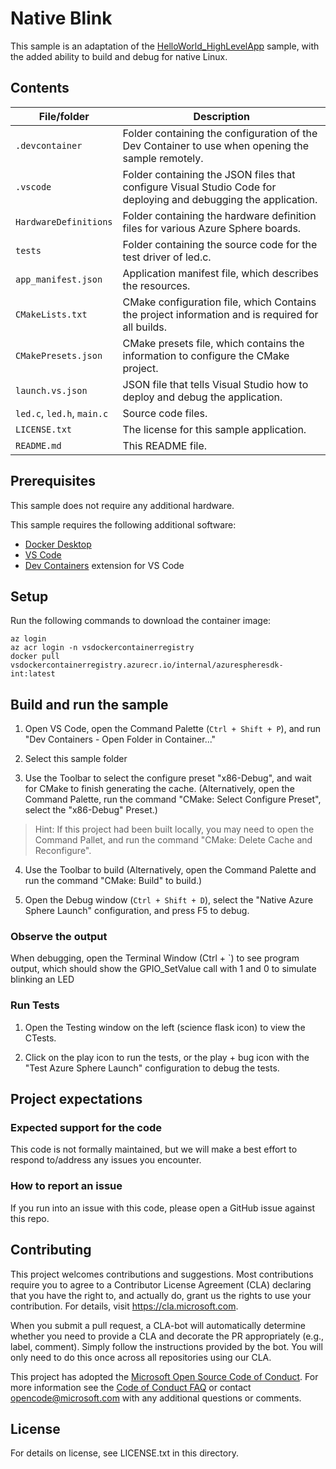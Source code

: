 # Native Blink

This sample is an adaptation of the [HelloWorld_HighLevelApp](https://github.com/Azure/azure-sphere-samples/tree/main/Samples/HelloWorld/HelloWorld_HighLevelApp) sample, with the added ability to build and debug for native Linux.

## Contents

| File/folder                | Description |
|----------------------------|-------------|
| `.devcontainer`            | Folder containing the configuration of the Dev Container to use when opening the sample remotely. |
| `.vscode`                  | Folder containing the JSON files that configure Visual Studio Code for deploying and debugging the application. |
| `HardwareDefinitions`      | Folder containing the hardware definition files for various Azure Sphere boards. |
| `tests`                    | Folder containing the source code for the test driver of led.c. |
| `app_manifest.json`        | Application manifest file, which describes the resources. |
| `CMakeLists.txt`           | CMake configuration file, which Contains the project information and is required for all builds. |
| `CMakePresets.json`        | CMake presets file, which contains the information to configure the CMake project. |
| `launch.vs.json`           | JSON file that tells Visual Studio how to deploy and debug the application. |
| `led.c`, `led.h`, `main.c` | Source code files. |
| `LICENSE.txt`              | The license for this sample application. |
| `README.md`                | This README file. |

## Prerequisites

This sample does not require any additional hardware.

This sample requires the following additional software:
- [Docker Desktop](https://www.docker.com/products/docker-desktop/)
- [VS Code](https://code.visualstudio.com/download)
- [Dev Containers](https://marketplace.visualstudio.com/items?itemName=ms-vscode-remote.remote-containers) extension for VS Code

## Setup

Run the following commands to download the container image:
```
az login
az acr login -n vsdockercontainerregistry
docker pull vsdockercontainerregistry.azurecr.io/internal/azurespheresdk-int:latest
```

## Build and run the sample

1. Open VS Code, open the Command Palette (`Ctrl + Shift + P`), and run "Dev Containers - Open Folder in Container..."

2. Select this sample folder

3. Use the Toolbar to select the configure preset "x86-Debug", and wait for CMake to finish generating the cache.
(Alternatively, open the Command Palette, run the command "CMake: Select Configure Preset", select the "x86-Debug" Preset.)

> Hint: 
If this project had been built locally, you may need to open the Command Pallet, and run the command "CMake: Delete Cache and Reconfigure".

4. Use the Toolbar to build
(Alternatively, open the Command Palette and run the command "CMake: Build" to build.)

5. Open the Debug window (`Ctrl + Shift + D`), select the "Native Azure Sphere Launch" configuration, and press F5 to debug.

### Observe the output

When debugging, open the Terminal Window (Ctrl + `) to see program output, which should show the GPIO_SetValue call with 1 and 0 to simulate blinking an LED

### Run Tests

1. Open the Testing window on the left (science flask icon) to view the CTests.

2. Click on the play icon to run the tests, or the play + bug icon with the "Test Azure Sphere Launch" configuration to debug the tests.

## Project expectations

### Expected support for the code

This code is not formally maintained, but we will make a best effort to respond to/address any issues you encounter.

### How to report an issue

If you run into an issue with this code, please open a GitHub issue against this repo.

## Contributing

This project welcomes contributions and suggestions. Most contributions require you to
agree to a Contributor License Agreement (CLA) declaring that you have the right to,
and actually do, grant us the rights to use your contribution. For details, visit
https://cla.microsoft.com.

When you submit a pull request, a CLA-bot will automatically determine whether you need
to provide a CLA and decorate the PR appropriately (e.g., label, comment). Simply follow the
instructions provided by the bot. You will only need to do this once across all repositories using our CLA.

This project has adopted the [Microsoft Open Source Code of Conduct](https://opensource.microsoft.com/codeofconduct/).
For more information see the [Code of Conduct FAQ](https://opensource.microsoft.com/codeofconduct/faq/)
or contact [opencode@microsoft.com](mailto:opencode@microsoft.com) with any additional questions or comments.

## License

For details on license, see LICENSE.txt in this directory.
